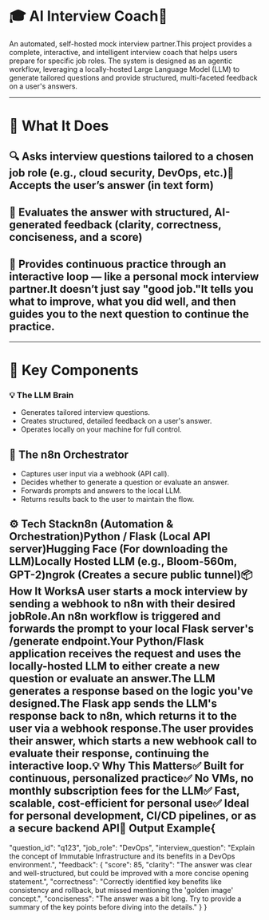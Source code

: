 # 🎓 AI Interview Coach🤖 

An automated, self-hosted mock interview partner.This project provides a complete, interactive, and intelligent interview coach that helps users prepare for specific job roles. The system is designed as an agentic workflow, leveraging a locally-hosted Large Language Model (LLM) to generate tailored questions and provide structured, multi-faceted feedback on a user's answers.

---


# 🚀 What It Does 

## 🔍 Asks interview questions tailored to a chosen job role (e.g., cloud security, DevOps, etc.)🧠 Accepts the user’s answer (in text form)

## 🧬 Evaluates the answer with structured, AI-generated feedback (clarity, correctness, conciseness, and a score)

## 📄 Provides continuous practice through an interactive loop — like a personal mock interview partner.It doesn’t just say "good job."It tells you what to improve, what you did well, and then guides you to the next question to continue the practice.

---

# 🧠 Key Components

### 💡 The LLM Brain
+ Generates tailored interview questions.
+ Creates structured, detailed feedback on a user's answer.
+ Operates locally on your machine for full control.
  
## 🧩 The n8n Orchestrator
+ Captures user input via a webhook (API call).
+ Decides whether to generate a question or evaluate an answer.
+ Forwards prompts and answers to the local LLM.
+ Returns results back to the user to maintain the flow.

  
## ⚙️ Tech Stackn8n (Automation & Orchestration)Python / Flask (Local API server)Hugging Face (For downloading the LLM)Locally Hosted LLM (e.g., Bloom-560m, GPT-2)ngrok (Creates a secure public tunnel)📦 How It WorksA user starts a mock interview by sending a webhook to n8n with their desired jobRole.An n8n workflow is triggered and forwards the prompt to your local Flask server's /generate endpoint.Your Python/Flask application receives the request and uses the locally-hosted LLM to either create a new question or evaluate an answer.The LLM generates a response based on the logic you've designed.The Flask app sends the LLM's response back to n8n, which returns it to the user via a webhook response.The user provides their answer, which starts a new webhook call to evaluate their response, continuing the interactive loop.💡 Why This Matters✅ Built for continuous, personalized practice✅ No VMs, no monthly subscription fees for the LLM✅ Fast, scalable, cost-efficient for personal use✅ Ideal for personal development, CI/CD pipelines, or as a secure backend API📁 Output Example{
 "question_id": "q123",
 "job_role": "DevOps",
 "interview_question": "Explain the concept of Immutable Infrastructure and its benefits in a DevOps environment.",
 "feedback": {
  "score": 85,
  "clarity": "The answer was clear and well-structured, but could be improved with a more concise opening statement.",
  "correctness": "Correctly identified key benefits like consistency and rollback, but missed mentioning the 'golden image' concept.",
  "conciseness": "The answer was a bit long. Try to provide a summary of the key points before diving into the details."
 }
}

